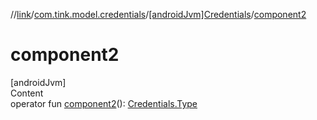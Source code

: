 //[link](../../index.md)/[com.tink.model.credentials](../index.md)/[[androidJvm]Credentials](index.md)/[component2](component2.md)



# component2  
[androidJvm]  
Content  
operator fun [component2](component2.md)(): [Credentials.Type](-type/index.md)  



